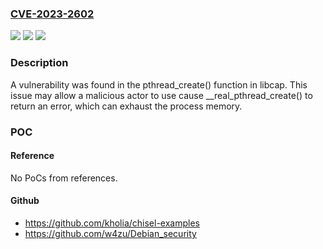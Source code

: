 ### [CVE-2023-2602](https://cve.mitre.org/cgi-bin/cvename.cgi?name=CVE-2023-2602)
![](https://img.shields.io/static/v1?label=Product&message=libcap&color=blue)
![](https://img.shields.io/static/v1?label=Version&message=NA%20&color=brightgreen)
![](https://img.shields.io/static/v1?label=Vulnerability&message=CWE-401&color=brightgreen)

### Description

A vulnerability was found in the pthread_create() function in libcap. This issue may allow a malicious actor to use cause __real_pthread_create() to return an error, which can exhaust the process memory.

### POC

#### Reference
No PoCs from references.

#### Github
- https://github.com/kholia/chisel-examples
- https://github.com/w4zu/Debian_security

